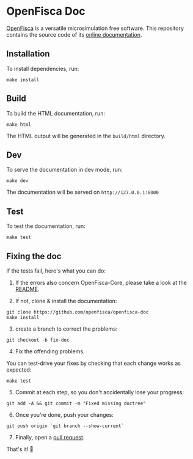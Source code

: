 # OpenFisca Doc

[OpenFisca](http://openfisca.org/doc/) is a versatile microsimulation free software. This repository contains the source code of its [online documentation](http://openfisca.org/doc/).

## Installation

To install dependencies, run:

```
make install
```

## Build

To build the HTML documentation, run:

```
make html
```

The HTML output will be generated in the `build/html` directory.

## Dev

To serve the documentation in dev mode, run:

```
make dev
```

The documentation will be served on `http://127.0.0.1:8000`

## Test

To test the documentation, run:

```
make test
```

## Fixing the doc

If the tests fail, here's what you can do:

1. If the errors also concern OpenFisca-Core, please take a look at the [README](https://github.com/openfisca/openfisca-core/blob/master/README.md).

2. If not, clone & install the documentation:

```
git clone https://github.com/openfisca/openfisca-doc
make install
```

3. create a branch to correct the problems:

```
git checkout -b fix-doc
```

4. Fix the offending problems.

You can test-drive your fixes by checking that each change works as expected:

```
make test
```

5. Commit at each step, so you don't accidentally lose your progress:

```
git add -A && git commit -m "Fixed missing doctree"
```

6. Once you're done, push your changes:

```
git push origin `git branch --show-current`
```

7. Finally, open a [pull request](https://github.com/openfisca/openfisca-doc/compare/master...fix-doc).

That's it! 🙌